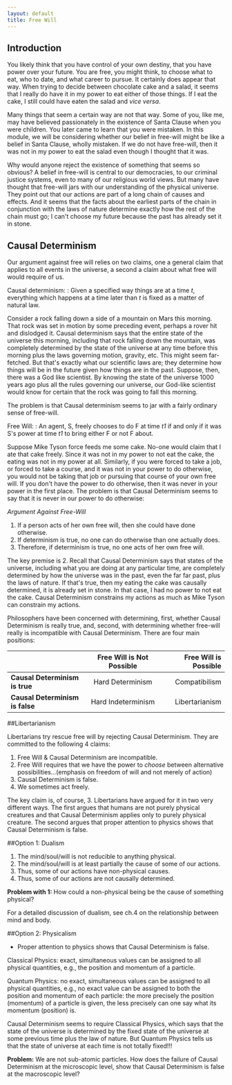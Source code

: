 ```yaml
---
layout: default
title: Free Will
---
```




## Introduction


You likely think that you have control of your own destiny, that you have power over your future. You are free, you might think, to choose what to eat, who to date, and what career to pursue. It certainly does appear that way. When trying to decide between chocolate cake and a salad, it seems that I really do have it in my power to eat either of those things. If I eat the cake, I still could have eaten the salad and *vice versa*. 

Many things that seem a certain way are not that way. Some of you, like me, may have believed passionately in the existence of Santa Clause when you were children. You later came to learn that you were mistaken. In this module, we will be considering whether our belief in free-will might be like a belief in Santa Clause, wholly mistaken. If we do not have free-will, then it was not in my power to eat the salad even though I thought that it was. 


Why would anyone reject the existence of something that seems so obvious? A belief in free-will is central to our democracies, to our criminal justice systems, even to many of our religious world views. But many have thought that free-will jars with our understanding of the physical universe. They point out that our actions are part of a long chain of causes and effects. And it seems that the facts about the earliest parts of the chain in conjunction with the laws of nature determine exactly how the rest of the chain must go; I can't choose my future because the past has already set it in stone. 

## Causal Determinism

Our argument against free will relies on two claims, one a general claim that applies to all events in the universe, a second a claim about what free will would require of us. 

Causal determinism:
: Given a specified way things are at a time *t*, everything which happens at a time later than *t* is fixed as a matter of natural law.

Consider a rock falling down a side of a mountain on Mars this morning. That rock was set in motion by some preceding event, perhaps a rover hit and dislodged it. Causal determinism says that the entire state of the universe this morning, including that rock falling down the mountain, was completely determined by the state of the universe at any time before this morning plus the laws governing motion, gravity, etc. This might seem far-fetched. But that's exactly what our scientific laws are; they determine how things will be in the future given how things are in the past. Suppose, then, there was a God like scientist. By knowing the state of the universe 1000 years ago plus all the rules governing our universe, our God-like scientist would know for certain that the rock was going to fall this morning. 

The problem is that Causal determinism seems to jar with a fairly ordinary sense of free-will. 

Free Will:
: An agent, S, freely chooses to do F at time *t1* if and only if it was S's power at time *t1* to bring either F or not F about. 

Suppose Mike Tyson force feeds me some cake. No-one would claim that I ate that cake freely. Since it was not in my power to not eat the cake, the eating was not in my power at all. Similarly, if you were forced to take a job, or forced to take a course, and it was not in your power to do otherwise, you would not be taking that job or pursuing that course of your own free will. If you don't have the power to do otherwise, then it was never in your power in the first place. The problem is that Causal Determinism seems to say that it is never in our power to do otherwise: 

*Argument Against Free-Will*

1. If a person acts of her own free will, then she could have done otherwise.
2. If determinism is true, no one can do otherwise than one actually does.
3. Therefore, if determinism is true, no one acts of her own free will. 


The key premise is 2. Recall that Causal Determinism says that states of the universe, including what you are doing at any particular time, are completely determined by how the universe was in the past, even the far far past, plus the laws of nature. If that's true, then my eating the cake was causally determined, it is already set in stone. In that case, I had no power to not eat the cake. Causal Determinism constrains my actions as much as Mike Tyson can constrain my actions. 

Philosophers have been concerned with determining, first, whether Causal Determinism is really true, and, second, with determining whether free-will really is incompatible with Causal Determinism. There are four main positions: 


|         |   Free Will is Not Possible         | Free Will is Possible  |
| ------------- |:-------------:| -----:|
|  **Causal Determinism is true**   | Hard Determinism| Compatibilism |
| **Causal Determinism is false**      | Hard Indeterminism      |   Libertarianism |



##Libertarianism

Libertarians try rescue free will by rejecting Causal Determinism. They are committed to the following 4 claims: 

1.  Free Will & Causal Determinism are incompatible. 
2.  Free Will requires that we have the power to *choose* between alternative possibilities...(emphasis on freedom of will and not merely of action)
3.  Causal Determinism is false.
4.  We sometimes act freely. 

The key claim is, of course, 3. Libertarians have argued for it in two very different ways. The first argues that humans are not purely physical creatures and that Causal Determinism applies only to purely physical creature. The second argues that proper attention to physics shows that Causal Determinism is false. 


##Option 1: Dualism

1. The mind/soul/will is not reducible to anything physical.
2. The mind/soul/will is at least partially the cause of some of our actions. 
3. Thus, some of our actions have non-physical causes. 
4. Thus, some of our actions are not causally determined. 

**Problem with 1:** How could a non-physical being be the cause of something physical? 

For a detailed discussion of dualism, see ch.4 on the relationship between mind and body.  


##Option 2: Physicalism

+ Proper attention to physics shows that Causal Determinism is false. 

Classical Physics: exact, simultaneous values can be assigned to all physical quantities, e.g., the position and momentum of a particle. 

Quantum Physics: no exact, simultaneous values can be assigned to all physical quantities, e.g., no exact value can be assigned to both the position and momentum of each particle: the more precisely the position (momentum) of a particle is given, the less precisely can one say what its momentum (position) is. 

Causal Determinism seems to require Classical Physics, which says that  the state of the universe is determined by the fixed state of the universe at some previous time plus the law of nature. But Quantum Physics tells us that the state of universe at each time is not totally fixed!!! 

**Problem:** We are not sub-atomic particles. How does the failure of Causal Determinism at the microscopic level, show that Causal Determinism is false at the macroscopic level?



